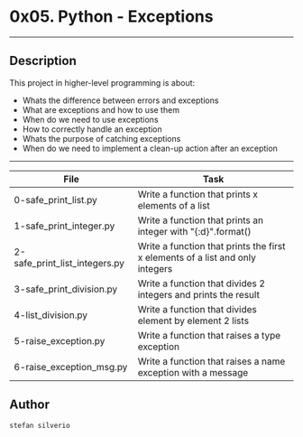 # 0x05. Python - Exceptions
---
## Description
This project in higher-level programming is about:
* Whats the difference between errors and exceptions
* What are exceptions and how to use them
* When do we need to use exceptions
* How to correctly handle an exception
* Whats the purpose of catching exceptions
* When do we need to implement a clean-up action after an exception

---
File|Task
---|---
0-safe_print_list.py | Write a function that prints x elements of a list
1-safe_print_integer.py | Write a function that prints an integer with "{:d}".format()
2-safe_print_list_integers.py | Write a function that prints the first x elements of a list and only integers
3-safe_print_division.py | Write a function that divides 2 integers and prints the result
4-list_division.py | Write a function that divides element by element 2 lists
5-raise_exception.py | Write a function that raises a type exception
6-raise_exception_msg.py | Write a function that raises a name exception with a message

## Author
`stefan silverio`